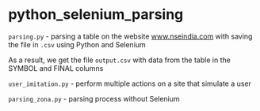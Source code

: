 # python_selenium_parsing

`parsing.py` - parsing a table on the website www.nseindia.com with saving the file in `.csv` using Python and Selenium

As a result, we get the file `output.csv` with data from the table in the SYMBOL and FINAL columns

`user_imitation.py` - perform multiple actions on a site that simulate a user

`parsing_zona.py` - parsing process without Selenium
